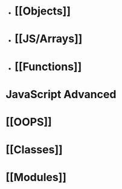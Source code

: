 
- # [[Objects]]
- # [[JS/Arrays]]
- # [[Functions]]


# JavaScript Advanced

# [[OOPS]]

# [[Classes]]

# [[Modules]]
